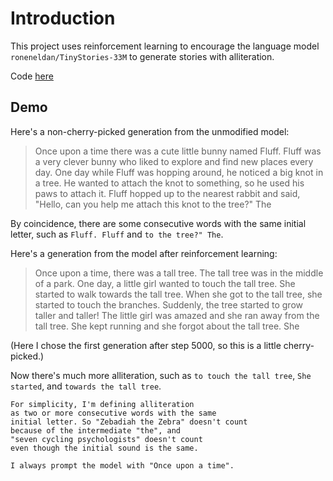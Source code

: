 # Introduction

This project uses reinforcement learning to encourage
the language model `roneneldan/TinyStories-33M` 
to generate stories with alliteration.

Code [here](https://github.com/TheodoreEhrenborg/tiny_stories_rl)

## Demo

Here's a non-cherry-picked generation from the unmodified model:

<!-- step 4: This is the first one from gorgeous-cream-jackal -->

> Once upon a time there was a cute little bunny named Fluff. Fluff was a very clever bunny who liked to explore and find new places every day. One day while Fluff was hopping around, he noticed a big knot in a tree. He wanted to attach the knot to something, so he used his paws to attach it. Fluff hopped up to the nearest rabbit and said, "Hello, can you help me attach this knot to the tree?" The

By coincidence, there are some consecutive words with the same initial letter,
such as 
`Fluff. Fluff`
and
`to the tree?" The`.

Here's a generation from the model after reinforcement learning:

<!-- step 5,079 --- this is the first one from busy-flawless-markhor after step 5000 -->

> Once upon a time, there was a tall tree. The tall tree was in the middle of a park. One day, a little girl wanted to touch the tall tree. She started to walk towards the tall tree. When she got to the tall tree, she started to touch the branches. Suddenly, the tree started to grow taller and taller! The little girl was amazed and she ran away from the tall tree. She kept running and she forgot about the tall tree. She

(Here I chose the first generation after step 5000, 
so this is a little cherry-picked.)

Now there's much more alliteration, such as 
`to touch the tall tree`,
`She started`,
and
`towards the tall tree`.

```admonish
For simplicity, I'm defining alliteration 
as two or more consecutive words with the same
initial letter. So "Zebadiah the Zebra" doesn't count
because of the intermediate "the", and
"seven cycling psychologists" doesn't count 
even though the initial sound is the same.
```

```admonish
I always prompt the model with "Once upon a time".
```
